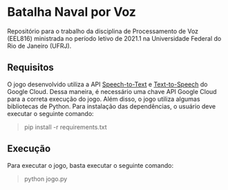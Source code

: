 # Batalha Naval por Voz

Repositório para o trabalho da disciplina de Processamento de Voz (EEL816) ministrada no período letivo de 2021.1 na Universidade Federal do Rio de Janeiro (UFRJ).

## Requisitos

O jogo desenvolvido utiliza a API [Speech-to-Text](https://cloud.google.com/speech-to-text) e [Text-to-Speech](https://cloud.google.com/text-to-speech) do Google Cloud. Dessa maneira, é necessário uma chave API Google Cloud para a correta execução do jogo. Além disso, o jogo utiliza algumas bibliotecas de Python. Para instalação das dependências, o usuário deve executar o seguinte comando:

> pip install -r requirements.txt

## Execução

Para executar o jogo, basta executar o seguinte comando:

>python jogo.py

